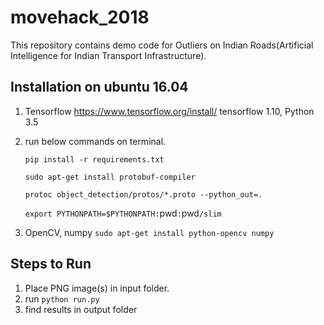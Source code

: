 # movehack_2018

This repository contains demo code for Outliers on Indian Roads(Artificial Intelligence for Indian Transport Infrastructure).

## Installation on ubuntu 16.04
1. Tensorflow https://www.tensorflow.org/install/
    tensorflow 1.10, Python 3.5
2. run below commands on terminal.

    `pip install -r requirements.txt`

    `sudo apt-get install protobuf-compiler`

    `protoc object_detection/protos/*.proto --python_out=.`

    `export PYTHONPATH=$PYTHONPATH:`pwd`:`pwd`/slim`

2. OpenCV, numpy
   `sudo apt-get install python-opencv numpy`

## Steps to Run

1. Place PNG image(s) in input folder.
2. run `python run.py`
3. find results in output folder
